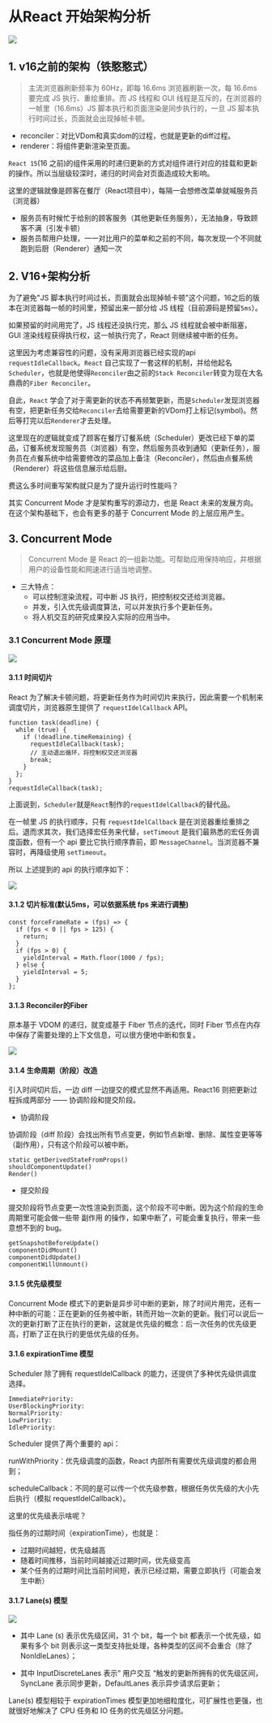 # 从React 开始架构分析

<img src="https://mmbiz.qpic.cn/mmbiz_png/xsw6Lt5pDCtASWS2KK5DOaHjiasJGHBtbb6trLa8ic9bjwPNTg6fBzibNY4sibIzmJ94B33b5AkCx6alYqcjG1XWlw/640?wx_fmt=png&tp=webp&wxfrom=5&wx_lazy=1&wx_co=1">

## 1. v16之前的架构（铁憨憨式）

> 主流浏览器刷新频率为 60Hz，即每 16.6ms 浏览器刷新一次，每 16.6ms 要完成 JS 执行、重绘重排。而 JS 线程和 GUI 线程是互斥的，在浏览器的一帧里（16.6ms）JS 脚本执行和页面渲染是同步执行的，一旦 JS 脚本执行时间过长，页面就会出现掉帧卡顿。

- reconciler：对比VDom和真实dom的过程，也就是更新的diff过程。
- renderer：将组件更新渲染至页面。

`React 15`(16 之前)的组件采用的时递归更新的方式对组件进行对应的挂载和更新的操作。所以当层级较深时，递归的时间会对页面造成较大影响。

这里的逻辑就像是顾客在餐厅（React项目中），每隔一会想修改菜单就喊服务员（浏览器）

- 服务员有时候忙于给别的顾客服务（其他更新任务服务），无法抽身，导致顾客不满（引发卡顿）
- 服务员帮用户处理，一一对比用户的菜单和之前的不同，每次发现一个不同就跑到后厨（Renderer）通知一次

## 2. V16+架构分析

为了避免"JS 脚本执行时间过长，页面就会出现掉帧卡顿"这个问题，16之后的版本在浏览器每一帧的时间里，预留出来一部分给 JS 线程（目前源码是预留`5ms`）。

如果预留的时间用完了，JS 线程还没执行完，那么 JS 线程就会被中断阻塞，GUI 渲染线程获得执行权，这一帧执行完了，React 则继续被中断的任务。

这里因为考虑兼容性的问题，没有采用浏览器已经实现的api `requestIdleCallback`。`React` 自己实现了一套这样的机制，并给他起名`Scheduler`，也就是他使得`Reconciler`由之前的`Stack Reconciler`转变为现在大名鼎鼎的`Fiber Reconciler`。

自此，`React` 学会了对于需更新的状态不再频繁更新，而是`Scheduler`发现浏览器有空，把更新任务交给`Reconciler`去给需要更新的VDom打上标记(symbol)。然后等打完以后`Renderer`才去处理。

这里现在的逻辑就变成了顾客在餐厅订餐系统（Scheduler）更改已经下单的菜品，订餐系统发现服务员（浏览器）有空，然后服务员收到通知（更新任务），服务员在点餐系统中给需要修改的菜品加上备注（Reconciler），然后由点餐系统（Renderer）将这些信息展示给后厨。

费这么多时间重写架构就只是为了提升运行时性能吗？

其实 Concurrent Mode 才是架构重写的源动力，也是 React 未来的发展方向。在这个架构基础下，也会有更多的基于 Concurrent Mode 的上层应用产生。

## 3. Concurrent Mode

> Concurrent Mode 是 React 的一组新功能。可帮助应用保持响应，并根据用户的设备性能和网速进行适当地调整。

- 三大特点：
  - 可以控制渲染流程，可中断 JS 执行，把控制权交还给浏览器。
  - 并发，引入优先级调度算法，可以并发执行多个更新任务。
  - 将人机交互的研究成果投入实际的应用当中。

### 3.1 Concurrent Mode 原理

![](https://mmbiz.qpic.cn/mmbiz_png/xsw6Lt5pDCtASWS2KK5DOaHjiasJGHBtb9usMnNxdF4b2u77OkCCLgcFWuxG6Jltiaic16rsMUbkSnZmGceOMeezw/640?wx_fmt=png&tp=webp&wxfrom=5&wx_lazy=1&wx_co=1)

#### 3.1.1 时间切片

React 为了解决卡顿问题，将更新任务作为时间切片来执行，因此需要一个机制来调度切片，浏览器原生提供了 `requestIdelCallback` API。

```JS
function task(deadline) {
  while (true) {
    if (!deadline.timeRemaining) {
      requestIdleCallback(task);
      // 主动退出循环，将控制权交还浏览器
      break;
    }
  };
}
requestIdleCallback(task);
```

上面说到，`Scheduler`就是`React`制作的`requestIdelCallback`的替代品。

在一帧里 JS 的执行顺序，只有 `requestIdelCallback` 是在浏览器重绘重排之后。退而求其次，我们选择宏任务来代替，`setTimeout` 是我们最熟悉的宏任务调度函数，但有一个 api 要比它执行顺序靠前，即 `MessageChannel`。当浏览器不兼容时，再降级使用 `setTimeout`。

所以 上述提到的 api 的执行顺序如下：

![](https://mmbiz.qpic.cn/mmbiz_png/xsw6Lt5pDCtASWS2KK5DOaHjiasJGHBtbA6SS2yVj18s2FPzPOHe2wLG3ssHxHFFdrOlsvhdJGJGHxjia3SBVJnQ/640?wx_fmt=png&tp=webp&wxfrom=5&wx_lazy=1&wx_co=1)

#### 3.1.2 切片标准(默认5ms，可以依据系统 fps 来进行调整)

```JS
const forceFrameRate = (fps) => {
  if (fps < 0 || fps > 125) {
    return;
  }
  if (fps > 0) {
    yieldInterval = Math.floor(1000 / fps);
  } else {
    yieldInterval = 5;
  }
};
```

#### 3.1.3 Reconciler的Fiber

原本基于 VDOM 的递归，就变成基于 Fiber 节点的迭代，同时 Fiber 节点在内存中保存了需要处理的上下文信息，可以很方便地中断和恢复。

![](https://mmbiz.qpic.cn/mmbiz_png/xsw6Lt5pDCtASWS2KK5DOaHjiasJGHBtbdOhQxiauP1pbpjGUP6Ygz1Cz7ckMWWicrzK2oIUjZrTNnRXspFumn0zA/640?wx_fmt=png&tp=webp&wxfrom=5&wx_lazy=1&wx_co=1)

#### 3.1.4 生命周期（阶段）改造

引入时间切片后，一边 diff 一边提交的模式显然不再适用。React16 则把更新过程拆成两部分 —— 协调阶段和提交阶段。

- 协调阶段

协调阶段（diff 阶段）会找出所有节点变更，例如节点新增、删除、属性变更等等（副作用），只有这个阶段可以被中断。
```JS
static getDerivedStateFromProps()
shouldComponentUpdate()
Render()
```

- 提交阶段

提交阶段将节点变更一次性渲染到页面，这个阶段不可中断。因为这个阶段的生命周期里可能会做一些带 副作用 的操作，如果中断了，可能会重复执行，带来一些意想不到的 bug。

```JS
getSnapshotBeforeUpdate()
componentDidMount()
componentDidUpdate()
componentWillUnmount()
```

#### 3.1.5 优先级模型

Concurrent Mode 模式下的更新是异步可中断的更新，除了时间片用完，还有一种中断的可能：正在更新的任务被中断，转而开始一次新的更新。我们可以说后一次的更新打断了正在执行的更新，这就是优先级的概念：后一次任务的优先级更高，打断了正在执行的更低优先级的任务。

#### 3.1.6 expirationTime 模型

Scheduler 除了拥有 requestIdelCallback 的能力，还提供了多种优先级供调度选择。

```JS
ImmediatePriority:
UserBlockingPriority:
NormalPriority:
LowPriority:
IdlePriority:
```

Scheduler 提供了两个重要的 api：

runWithPriority：优先级调度的函数，React 内部所有需要优先级调度的都会用到；

scheduleCallback：不同的是可以传一个优先级参数，根据任务优先级的大小先后执行（模拟 requestIdelCallback）。

这里的优先级表示啥呢？

指任务的过期时间（expirationTime），也就是：
- 过期时间越短，优先级越高
- 随着时间推移，当前时间越接近过期时间，优先级变高
- 某个任务的过期时间比当前时间短，表示已经过期，需要立即执行（可能会发生中断）

#### 3.1.7 Lane(s) 模型

![](https://mmbiz.qpic.cn/mmbiz_png/xsw6Lt5pDCtASWS2KK5DOaHjiasJGHBtbEZjoJD0Vla36ynGbUnDQ9B0d264GcaIaPPJZTdJWBjzBAGe3l7caPg/640?wx_fmt=png&tp=webp&wxfrom=5&wx_lazy=1&wx_co=1)

- 其中 Lane (s) 表示优先级区间，31 个 bit，每一个 bit 都表示一个优先级，如果有多个 bit 则表示这一类型支持批处理，各种类型的区间不会重合（除了 NonIdleLanes）；

- 其中 InputDiscreteLanes 表示” 用户交互 “触发的更新所拥有的优先级区间，SyncLane 表示同步更新，DefaultLanes 表示异步请求后更新；

Lane(s) 模型相较于 expirationTimes 模型更加地细粒度化，可扩展性也更强，也就很好地解决了 CPU 任务和 IO 任务的优先级区分问题。
